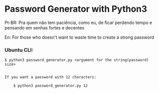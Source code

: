 # Password Generator with Python3


Pt-BR: Pra quem não tem paciência, como eu, de ficar perdendo tempo e pensando em senhas fortes e decentes

En: For those who doesn't want to waste time to create a strong password


### Ubuntu CLI:

	$ python3 password_generator.py <argument for the string(password) size>


	If you want a password with 12 characters:
		
		$ python3 password_generator.py 12